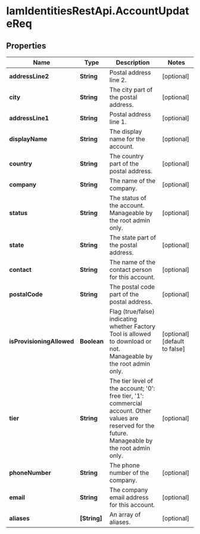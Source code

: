 # IamIdentitiesRestApi.AccountUpdateReq

## Properties
Name | Type | Description | Notes
------------ | ------------- | ------------- | -------------
**addressLine2** | **String** | Postal address line 2. | [optional] 
**city** | **String** | The city part of the postal address. | [optional] 
**addressLine1** | **String** | Postal address line 1. | [optional] 
**displayName** | **String** | The display name for the account. | [optional] 
**country** | **String** | The country part of the postal address. | [optional] 
**company** | **String** | The name of the company. | [optional] 
**status** | **String** | The status of the account. Manageable by the root admin only. | [optional] 
**state** | **String** | The state part of the postal address. | [optional] 
**contact** | **String** | The name of the contact person for this account. | [optional] 
**postalCode** | **String** | The postal code part of the postal address. | [optional] 
**isProvisioningAllowed** | **Boolean** | Flag (true/false) indicating whether Factory Tool is allowed to download or not. Manageable by the root admin only. | [optional] [default to false]
**tier** | **String** | The tier level of the account; &#39;0&#39;: free tier, &#39;1&#39;: commercial account. Other values are reserved for the future. Manageable by the root admin only. | [optional] 
**phoneNumber** | **String** | The phone number of the company. | [optional] 
**email** | **String** | The company email address for this account. | [optional] 
**aliases** | **[String]** | An array of aliases. | [optional] 


